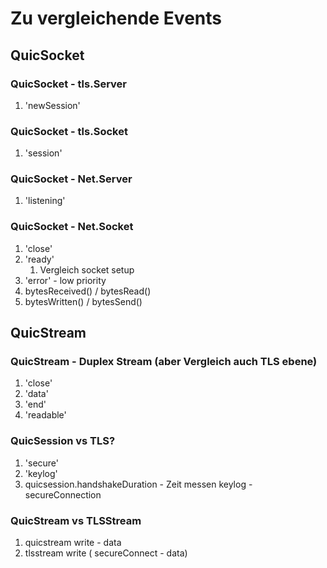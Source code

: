 # Zu vergleichende Events

## QuicSocket

### QuicSocket - tls.Server

1. 'newSession'

### QuicSocket - tls.Socket

1. 'session'

### QuicSocket - Net.Server

1. 'listening'

### QuicSocket - Net.Socket

1. 'close'
2. 'ready'
   1. Vergleich socket setup
3. 'error' - low priority
4. bytesReceived() / bytesRead()
5. bytesWritten() / bytesSend()

## QuicStream

### QuicStream - Duplex Stream (aber Vergleich auch TLS ebene)

1. 'close'
2. 'data'
3. 'end'
4. 'readable'

### QuicSession vs TLS?

1. 'secure'
2. 'keylog'
3. quicsession.handshakeDuration - Zeit messen keylog - secureConnection

### QuicStream vs TLSStream

1. quicstream write - data
2. tlsstream write ( secureConnect - data)
